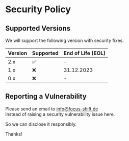 # Security Policy

## Supported Versions

We will support the following version with security fixes.

| Version | Supported          | End of Life (EOL) |
|---------|--------------------|-------------------|
| 2.x     | :white_check_mark: | -                 |
| 1.x     | :x: | 31.12.2023        |
| 0.x     | :x:                | -                 |


## Reporting a Vulnerability

Please send an email to [info@focus-shift.de](mailto:info@focus-shift.de)  
instead of raising a security vulnerability issue here.

So we can disclose it responsibly.

Thanks!
